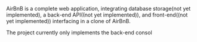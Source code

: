 AirBnB is a complete web application, integrating database storage(not yet implemented), a back-end API((not yet implemented)), and front-end((not yet implemented)) interfacing in a clone of AirBnB.

The project currently only implements the back-end consol
